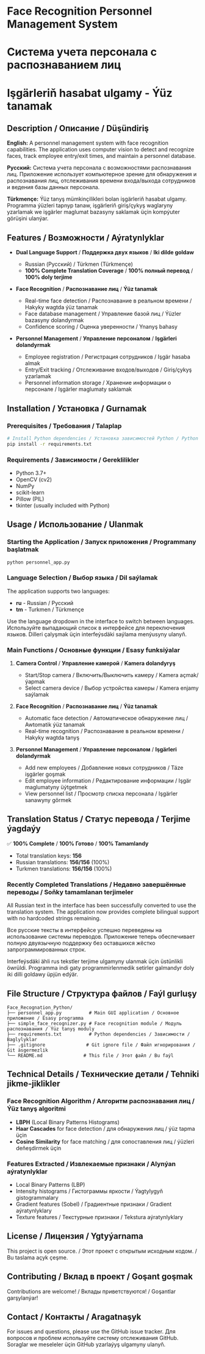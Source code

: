 # Face Recognition Personnel Management System
# Система учета персонала с распознаванием лиц  
# Işgärleriň hasabat ulgamy - Ýüz tanamak

## Description / Описание / Düşündiriş

**English:**
A personnel management system with face recognition capabilities. The application uses computer vision to detect and recognize faces, track employee entry/exit times, and maintain a personnel database.

**Русский:**
Система учета персонала с возможностями распознавания лиц. Приложение использует компьютерное зрение для обнаружения и распознавания лиц, отслеживания времени входа/выхода сотрудников и ведения базы данных персонала.

**Türkmençe:**
Ýüz tanyş mümkinçilikleri bolan işgärleriň hasabat ulgamy. Programma ýüzleri tapnyp tanaw, işgärleriň giriş/çykyş waglaryny yzarlamak we işgärler maglumat bazasyny saklamak üçin kompýuter görüşini ulanýar.

## Features / Возможности / Aýratynlyklar

- **Dual Language Support** / **Поддержка двух языков** / **Iki dilde goldaw**
  - Russian (Русский) / Türkmen (Türkmençe)
  - **100% Complete Translation Coverage** / **100% полный перевод** / **100% doly terjime**

- **Face Recognition** / **Распознавание лиц** / **Ýüz tanamak**
  - Real-time face detection / Распознавание в реальном времени / Hakyky wagtda ýüz tanamak
  - Face database management / Управление базой лиц / Ýüzler bazasyny dolandyrmak
  - Confidence scoring / Оценка уверенности / Ynanyş bahasy

- **Personnel Management** / **Управление персоналом** / **Işgärleri dolandyrmak**
  - Employee registration / Регистрация сотрудников / Işgär hasaba almak
  - Entry/Exit tracking / Отслеживание входов/выходов / Giriş/çykyş yzarlamak
  - Personnel information storage / Хранение информации о персонале / Işgärler maglumaty saklamak

## Installation / Установка / Gurnamak

### Prerequisites / Требования / Talaplар

```bash
# Install Python dependencies / Установка зависимостей Python / Python baglylyklary gurnamak
pip install -r requirements.txt
```

### Requirements / Зависимости / Gereklilikler

- Python 3.7+
- OpenCV (cv2)
- NumPy
- scikit-learn
- Pillow (PIL)
- tkinter (usually included with Python)

## Usage / Использование / Ulanmak

### Starting the Application / Запуск приложения / Programmany başlatmak

```bash
python personnel_app.py
```

### Language Selection / Выбор языка / Dil saýlamak

The application supports two languages:
- **ru** - Russian / Русский  
- **tm** - Turkmen / Türkmençe

Use the language dropdown in the interface to switch between languages.
Используйте выпадающий список в интерфейсе для переключения языков.
Dilleri çalyşmak üçin interfeýsdäki saýlama menýusyny ulanyň.

### Main Functions / Основные функции / Esasy funksiýalar

1. **Camera Control** / **Управление камерой** / **Kamera dolandyryş**
   - Start/Stop camera / Включить/Выключить камеру / Kamera açmak/ýapmak
   - Select camera device / Выбор устройства камеры / Kamera enjamy saýlamak

2. **Face Recognition** / **Распознавание лиц** / **Ýüz tanamak**
   - Automatic face detection / Автоматическое обнаружение лиц / Awtomatik ýüz tanamak
   - Real-time recognition / Распознавание в реальном времени / Hakyky wagtda tanyş

3. **Personnel Management** / **Управление персоналом** / **Işgärleri dolandyrmak**
   - Add new employees / Добавление новых сотрудников / Täze işgärler goşmak
   - Edit employee information / Редактирование информации / Işgär maglumatyny üýtgetmek
   - View personnel list / Просмотр списка персонала / Işgärler sanawyny görmek

## Translation Status / Статус перевода / Terjime ýagdaýy

✅ **100% Complete** / **100% Готово** / **100% Tamamlandy**

- Total translation keys: **156**
- Russian translations: **156/156** (100%)
- Turkmen translations: **156/156** (100%)

### Recently Completed Translations / Недавно завершённые переводы / Soňky tamamlanan terjimeler

All Russian text in the interface has been successfully converted to use the translation system. The application now provides complete bilingual support with no hardcoded strings remaining.

Все русские тексты в интерфейсе успешно переведены на использование системы переводов. Приложение теперь обеспечивает полную двуязычную поддержку без оставшихся жёстко запрограммированных строк.

Interfeýsdäki ähli rus tekstler terjime ulgamyny ulanmak üçin üstünlikli öwrüldi. Programma indi gaty programmirlenmedik setirler galmandyr doly iki dilli goldawy üpjün edýär.

## File Structure / Структура файлов / Faýl gurluşy

```
Face_Recognation_Python/
├── personnel_app.py          # Main GUI application / Основное приложение / Esasy programma
├── simple_face_recognizer.py # Face recognition module / Модуль распознавания / Ýüz tanyş moduly
├── requirements.txt          # Python dependencies / Зависимости / Baglylyklar
├── .gitignore               # Git ignore file / Файл игнорирования / Git äsgermezlik
└── README.md               # This file / Этот файл / Bu faýl
```

## Technical Details / Технические детали / Tehniki jikme-jiklikler

### Face Recognition Algorithm / Алгоритм распознавания лиц / Ýüz tanyş algoritmi

- **LBPH** (Local Binary Patterns Histograms)
- **Haar Cascades** for face detection / для обнаружения лиц / ýüz tapma üçin
- **Cosine Similarity** for face matching / для сопоставления лиц / ýüzleri deňeşdirmek üçin

### Features Extracted / Извлекаемые признаки / Alynýan aýratynlyklar

- Local Binary Patterns (LBP)
- Intensity histograms / Гистограммы яркости / Ýagtylygyň gistogrammalary
- Gradient features (Sobel) / Градиентные признаки / Gradient aýratynlyklary
- Texture features / Текстурные признаки / Tekstura aýratynlyklary

## License / Лицензия / Ygtyýarnama

This project is open source. / Этот проект с открытым исходным кодом. / Bu taslama açyk çeşme.

## Contributing / Вклад в проект / Goşant goşmak

Contributions are welcome! / Вклады приветствуются! / Goşantlar garşylanýar!

## Contact / Контакты / Aragatnaşyk

For issues and questions, please use the GitHub issue tracker.
Для вопросов и проблем используйте систему отслеживания GitHub.
Soraglar we meseleler üçin GitHub yzarlaýyş ulgamyny ulanyň.